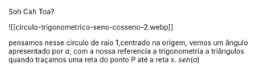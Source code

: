 
Soh Cah Toa?




![[circulo-trigonometrico-seno-cosseno-2.webp]]

pensamos nesse circulo de raio 1,centrado na origem, vemos um ângulo apresentado por $a$, com a nossa referencia a trigonometria a triângulos quando traçamos uma reta do ponto P até a reta x.
$sen(a)$
